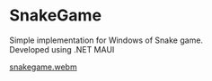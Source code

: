 # SnakeGame
Simple implementation for Windows of Snake game.\
Developed using .NET MAUI

[snakegame.webm](https://github.com/user-attachments/assets/366c8c22-0ce6-4ad6-88d8-ac89cf74c035)
